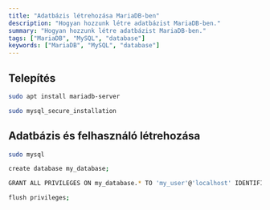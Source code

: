```yaml
---
title: "Adatbázis létrehozása MariaDB-ben"
description: "Hogyan hozzunk létre adatbázist MariaDB-ben."
summary: "Hogyan hozzunk létre adatbázist MariaDB-ben."
tags: ["MariaDB", "MySQL", "database"]
keywords: ["MariaDB", "MySQL", "database"]
---
```


## Telepítés

```bash
sudo apt install mariadb-server
```

```bash
sudo mysql_secure_installation
```

## Adatbázis és felhasználó létrehozása

```bash
sudo mysql
```

```bash
create database my_database;
```

```bash
GRANT ALL PRIVILEGES ON my_database.* TO 'my_user'@'localhost' IDENTIFIED BY 'my_password' WITH GRANT OPTION;
```

```bash
flush privileges;
```
